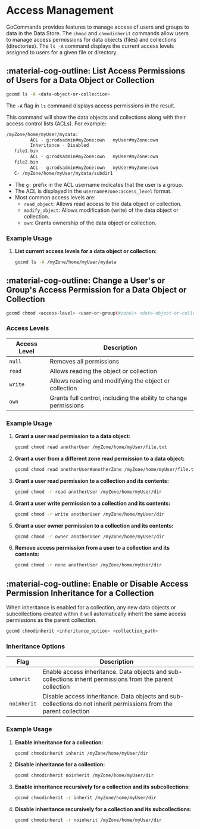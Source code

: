 # Access Management

GoCommands provides features to manage access of users and groups to data in the Data Store. The `chmod` and `chmodinherit` commands allow users to manage access permissions for data objects (files) and collections (directories). The `ls -A` command displays the current access levels assigned to users for a given file or directory.

## :material-cog-outline: List Access Permissions of Users for a Data Object or Collection

```sh
gocmd ls -A <data-object-or-collection>
```

The `-A` flag in `ls` command displays access permissions in the result.

This command will show the data objects and collections along with their access control lists (ACLs). For example:
```sh
/myZone/home/myUser/mydata:
         ACL - g:rodsadmin#myZone:own	myUser#myZone:own
         Inheritance - Disabled
   file1.bin
         ACL - g:rodsadmin#myZone:own	myUser#myZone:own
   file2.bin
         ACL - g:rodsadmin#myZone:own	myUser#myZone:own
   C- /myZone/home/myUser/mydata/subdir1
```

- The `g:` prefix in the ACL username indicates that the user is a group.
- The ACL is displayed in the `username#zone:access_level` format.
- Most common access levels are:
   - `read_object`: Allows read access to the data object or collection.
   - `modify_object`: Allows modification (write) of the data object or collection.
   - `own`: Grants ownership of the data object or collection.

### Example Usage

1. **List current access levels for a data object or collection:**
   ```sh
   gocmd ls -A /myZone/home/myUser/mydata
   ```

## :material-cog-outline: Change a User's or Group's Access Permission for a Data Object or Collection

```sh
gocmd chmod <access-level> <user-or-group(#zone)> <data-object-or-collection>
```

### Access Levels

| Access Level | Description |
|-------------|-------------|
| `null` | Removes all permissions |
| `read` | Allows reading the object or collection |
| `write` | Allows reading and modifying the object or collection |
| `own` | Grants full control, including the ability to change permissions |

### Example Usage

1. **Grant a user read permission to a data object:**
    ```sh
    gocmd chmod read anotherUser /myZone/home/myUser/file.txt
    ```

2. **Grant a user from a different zone read permission to a data object:**
    ```sh
    gocmd chmod read anotherUser#anotherZone /myZone/home/myUser/file.txt
    ```

3. **Grant a user read permission to a collection and its contents:**
    ```sh
    gocmd chmod -r read anotherUser /myZone/home/myUser/dir
    ```

4. **Grant a user write permission to a collection and its contents:**
    ```sh
    gocmd chmod -r write anotherUser /myZone/home/myUser/dir
    ```

5. **Grant a user owner permission to a collection and its contents:**
   ```sh
   gocmd chmod -r owner anotherUser /myZone/home/myUser/dir
   ```

6. **Remove access permission from a user to a collection and its contents:**
   ```sh
   gocmd chmod -r none anotherUser /myZone/home/myUser/dir
   ```

## :material-cog-outline: Enable or Disable Access Permission Inheritance for a Collection

When inheritance is enabled for a collection, any new data objects or subcollections created within it will automatically inherit the same access permissions as the parent collection.

```sh
gocmd chmodinherit <inheritance_option> <collection_path>
```

### Inheritance Options

| Flag | Description |
|------|-------------|
| `inherit` | Enable access inheritance. Data objects and sub-collections inherit permissions from the parent collection |
| `noinherit` | Disable access inheritance. Data objects and sub-collections do not inherit permissions from the parent collection |

### Example Usage

1. **Enable inheritance for a collection:**
    ```sh
    gocmd chmodinherit inherit /myZone/home/myUser/dir
    ```

2. **Disable inheritance for a collection:**
    ```sh
    gocmd chmodinherit noinherit /myZone/home/myUser/dir
    ```

3. **Enable inheritance recursively for a collection and its subcollections:**
    ```sh
    gocmd chmodinherit -r inherit /myZone/home/myUser/dir
    ```

4. **Disable inheritance recursively for a collection and its subcollections:**
    ```sh
    gocmd chmodinherit -r noinherit /myZone/home/myUser/dir
    ```
